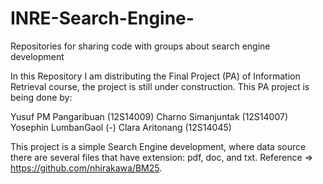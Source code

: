# INRE-Search-Engine-
Repositories for sharing code with groups about search engine development

In this Repository I am distributing the Final Project (PA) of Information Retrieval course, the project is still under construction. This PA project is being done by:


Yusuf PM Pangaribuan (12S14009)
Charno Simanjuntak (12S14007)
Yosephin LumbanGaol (-)
Clara Aritonang (12S14045)

This project is a simple Search Engine development, where data source there are several files that have extension: pdf, doc, and txt.
Reference => https://github.com/nhirakawa/BM25.
